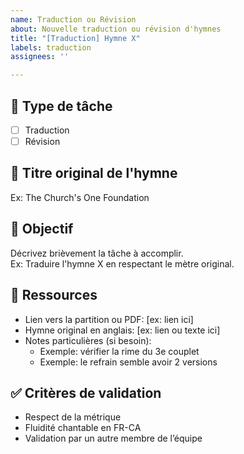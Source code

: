 ```yaml
---
name: Traduction ou Révision
about: Nouvelle traduction ou révision d'hymnes
title: "[Traduction] Hymne X"
labels: traduction
assignees: ''

---
```


## 📌 Type de tâche
- [ ] Traduction
- [ ] Révision

## 🎵 Titre original de l'hymne
Ex: The Church's One Foundation

## 🎯 Objectif
Décrivez brièvement la tâche à accomplir.  
Ex: Traduire l'hymne X en respectant le mètre original.

## 📎 Ressources
- Lien vers la partition ou PDF: [ex: lien ici]
- Hymne original en anglais: [ex: lien ou texte ici]
- Notes particulières (si besoin):  
  - Exemple: vérifier la rime du 3e couplet
  - Exemple: le refrain semble avoir 2 versions

## ✅ Critères de validation
- Respect de la métrique
- Fluidité chantable en FR-CA
- Validation par un autre membre de l’équipe
